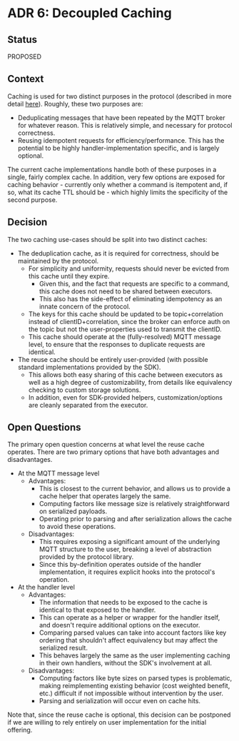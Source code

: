 # ADR 6: Decoupled Caching

## Status

PROPOSED

## Context

Caching is used for two distinct purposes in the protocol (described in more
detail [here](../../reference/command-cache.md)). Roughly, these two purposes
are:

-   Deduplicating messages that have been repeated by the MQTT broker for
    whatever reason. This is relatively simple, and necessary for protocol
    correctness.
-   Reusing idempotent requests for efficiency/performance. This has the
    potential to be highly handler-implementation specific, and is largely
    optional.

The current cache implementations handle both of these purposes in a single,
fairly complex cache. In addition, very few options are exposed for caching
behavior - currently only whether a command is itempotent and, if so, what its
cache TTL should be - which highly limits the specificity of the second purpose.

## Decision

The two caching use-cases should be split into two distinct caches:

-   The deduplication cache, as it is required for correctness, should be
    maintained by the protocol.
    -   For simplicity and uniformity, requests should never be evicted from
        this cache until they expire.
        -   Given this, and the fact that requests are specific to a command,
            this cache does not need to be shared between executors.
        -   This also has the side-effect of eliminating idempotency as an
            innate concern of the protocol.
    -   The keys for this cache should be updated to be topic+correlation
        instead of clientID+correlation, since the broker can enforce auth on
        the topic but not the user-properties used to transmit the clientID.
    -   This cache should operate at the (fully-resolved) MQTT message level, to
        ensure that the responses to duplicate requests are identical.
-   The reuse cache should be entirely user-provided (with possible standard
    implementations provided by the SDK).
    -   This allows both easy sharing of this cache between executors as well as
        a high degree of customizability, from details like equivalency checking
        to custom storage solutions.
    -   In addition, even for SDK-provided helpers, customization/options are
        cleanly separated from the executor.

## Open Questions

The primary open question concerns at what level the reuse cache operates. There
are two primary options that have both advantages and disadvantages.

-   At the MQTT message level
    -   Advantages:
        -   This is closest to the current behavior, and allows us to provide a
            cache helper that operates largely the same.
        -   Computing factors like message size is relatively straightforward on
            serialized payloads.
        -   Operating prior to parsing and after serialization allows the cache
            to avoid these operations.
    -   Disadvantages:
        -   This requires exposing a significant amount of the underlying MQTT
            structure to the user, breaking a level of abstraction provided by
            the protocol library.
        -   Since this by-definition operates outside of the handler
            implementation, it requires explicit hooks into the protocol's
            operation.
-   At the handler level
    -   Advantages:
        -   The information that needs to be exposed to the cache is identical
            to that exposed to the handler.
        -   This can operate as a helper or wrapper for the handler itself, and
            doesn't require additional options on the executor.
        -   Comparing parsed values can take into account factors like key
            ordering that shouldn't affect equivalency but may affect the
            serialized result.
        -   This behaves largely the same as the user implementing caching in
            their own handlers, without the SDK's involvement at all.
    -   Disadvantages:
        -   Computing factors like byte sizes on parsed types is problematic,
            making reimplementing existing behavior (cost weighted benefit,
            etc.) difficult if not impossible without intervention by the user.
        -   Parsing and serialization will occur even on cache hits.

Note that, since the reuse cache is optional, this decision can be postponed if
we are willing to rely entirely on user implementation for the initial offering.
